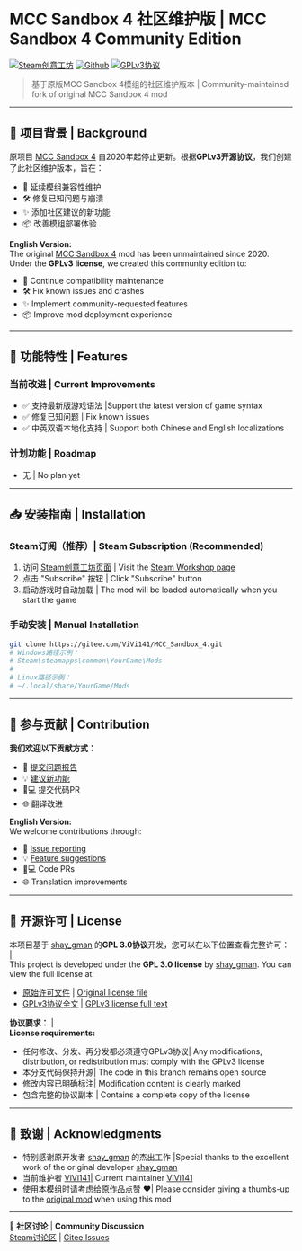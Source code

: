 
# MCC Sandbox 4 社区维护版 | MCC Sandbox 4 Community Edition

[![Steam创意工坊](https://img.shields.io/badge/Steam-Workshop-1b2838?logo=steam)](https://steamcommunity.com/sharedfiles/filedetails/?id=3439287971)
[![Github](https://img.shields.io/badge/github-ViVi141-brightgreen.svg)]([https://github.com/ViVi141](https://github.com/ViVi141/MCC_Sandbox_4))
[![GPLv3协议](https://img.shields.io/badge/License-GPLv3-blue.svg)](https://www.gnu.org/licenses/gpl-3.0)

> 基于原版MCC Sandbox 4模组的社区维护版本 | Community-maintained fork of original MCC Sandbox 4 mod

---

## 📖 项目背景 | Background

原项目 [MCC Sandbox 4](https://steamcommunity.com/sharedfiles/filedetails/?id=338988835) 自2020年起停止更新。根据**GPLv3开源协议**，我们创建了此社区维护版本，旨在：

- 🔄 延续模组兼容性维护
- 🛠️ 修复已知问题与崩溃
- ✨ 添加社区建议的新功能
- 📦 改善模组部署体验

**English Version:**  
The original [MCC Sandbox 4](https://steamcommunity.com/sharedfiles/filedetails/?id=338988835) mod has been unmaintained since 2020. Under the **GPLv3 license**, we created this community edition to:

- 🔄 Continue compatibility maintenance
- 🛠️ Fix known issues and crashes
- ✨ Implement community-requested features
- 📦 Improve mod deployment experience

---

## 🚀 功能特性 | Features

### 当前改进 | Current Improvements
- ✅ 支持最新版游戏语法 |Support the latest version of game syntax
- ✅ 修复已知问题 | Fix known issues
- ✅ 中英双语本地化支持 | Support both Chinese and English localizations


### 计划功能 | Roadmap
- 无 |  No plan yet
---

## 📥 安装指南 | Installation

### Steam订阅（推荐）| Steam Subscription (Recommended)
1. 访问 [Steam创意工坊页面](https://steamcommunity.com/sharedfiles/filedetails/?id=3439287971) | Visit the [Steam Workshop page](https://steamcommunity.com/sharedfiles/filedetails/?id=3439287971)
2. 点击 "Subscribe" 按钮 | Click "Subscribe" button
3. 启动游戏时自动加载 | The mod will be loaded automatically when you start the game

### 手动安装 | Manual Installation
```bash
git clone https://gitee.com/ViVi141/MCC_Sandbox_4.git
# Windows路径示例：
# Steam\steamapps\common\YourGame\Mods
# 
# Linux路径示例：
# ~/.local/share/YourGame/Mods
```

---

## 🤝 参与贡献 | Contribution

**我们欢迎以下贡献方式：**  
- 🐛 [提交问题报告](https://gitee.com/ViVi141/MCC_Sandbox_4/issues)
- 💡 [建议新功能](https://steamcommunity.com/workshop/discussions/?id=3439287971)
- 👨💻 提交代码PR
- 🌐 翻译改进

**English Version:**  
We welcome contributions through:  
- 🐛 [Issue reporting](https://gitee.com/ViVi141/MCC_Sandbox_4/issues)
- 💡 [Feature suggestions](https://steamcommunity.com/workshop/discussions/?id=3439287971)
- 👨💻 Code PRs
- 🌐 Translation improvements

---

## 📜 开源许可 | License

本项目基于 [shay_gman](https://steamcommunity.com/profiles/76561198007956840) 的**GPL 3.0协议**开发，您可以在以下位置查看完整许可：   |   
This project is developed under the **GPL 3.0 license** by [shay_gman](https://steamcommunity.com/profiles/76561198007956840). You can view the full license at:  
- [原始许可文件](https://gitee.com/ViVi141/MCC_Sandbox_4/blob/master/LICENSE) | [Original license file](https://gitee.com/ViVi141/MCC_Sandbox_4/blob/master/LICENSE)
- [GPLv3协议全文](https://www.gnu.org/licenses/gpl-3.0.html) | [GPLv3 license full text](https://www.gnu.org/licenses/gpl-3.0.html)

**协议要求：**   |   
**License requirements:**  
- 任何修改、分发、再分发都必须遵守GPLv3协议| Any modifications, distribution, or redistribution must comply with the GPLv3 license
- 本分支代码保持开源| The code in this branch remains open source
- 修改内容已明确标注| Modification content is clearly marked
- 包含完整的协议副本 | Contains a complete copy of the license

---

## 🙏 致谢 | Acknowledgments

- 特别感谢原开发者 [shay_gman](https://steamcommunity.com/profiles/76561198007956840) 的杰出工作 |Special thanks to the excellent work of the original developer [shay_gman](https://steamcommunity.com/profiles/76561198007956840)
- 当前维护者 [ViVi141](https://steamcommunity.com/profiles/76561199019580384/)| Current maintainer [ViVi141](https://steamcommunity.com/profiles/76561199019580384/)
- 使用本模组时请考虑给[原作品](https://steamcommunity.com/sharedfiles/filedetails/?id=338988835)点赞 ❤️| Please consider giving a thumbs-up to the [original mod](https://steamcommunity.com/sharedfiles/filedetails/?id=338988835) when using this mod

---

**📢 社区讨论**  | **Community Discussion**  
[Steam讨论区](https://steamcommunity.com/workshop/discussions/?id=3439287971) | [Gitee Issues](https://gitee.com/ViVi141/MCC_Sandbox_4/issues)
```


